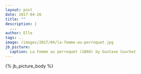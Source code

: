 ```yaml
---
layout: post
date: 2017-04-26
title: ""
description: |
  ...
author: Elle
tags: ..
image: /images/2017/04/la-femme-au-perroquet.jpg
jb_picture:
  caption: La Femme au perroquet (1866) by Gustave Courbet
---
```


{% jb_picture_body %}


<!--more-->

